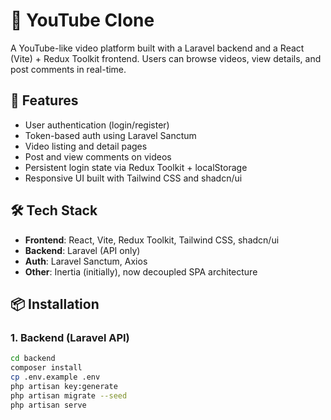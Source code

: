 # 🎥 YouTube Clone

A YouTube-like video platform built with a Laravel backend and a React (Vite) + Redux Toolkit frontend. Users can browse videos, view details, and post comments in real-time.

## 🚀 Features

- User authentication (login/register)
- Token-based auth using Laravel Sanctum
- Video listing and detail pages
- Post and view comments on videos
- Persistent login state via Redux Toolkit + localStorage
- Responsive UI built with Tailwind CSS and shadcn/ui

## 🛠 Tech Stack

- **Frontend**: React, Vite, Redux Toolkit, Tailwind CSS, shadcn/ui
- **Backend**: Laravel (API only)
- **Auth**: Laravel Sanctum, Axios
- **Other**: Inertia (initially), now decoupled SPA architecture

## 📦 Installation

### 1. Backend (Laravel API)

```bash
cd backend
composer install
cp .env.example .env
php artisan key:generate
php artisan migrate --seed
php artisan serve
